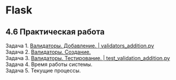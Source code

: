# Flask
## 4.6 Практическая работа

Задача 1. [Валидаторы. Добавление. | validators_addition.py](https://github.com/wafflelios/Python-Advanced/blob/main/mod4/validators_addition.py)<br>
Задача 2. [Валидаторы. Создание.](https://github.com/wafflelios/Python-Advanced/blob/main/mod4/2.%20%D0%92%D0%B0%D0%BB%D0%B8%D0%B4%D0%B0%D1%82%D0%BE%D1%80%D1%8B.%20%D0%A1%D0%BE%D0%B7%D0%B4%D0%B0%D0%BD%D0%B8%D0%B5..py)<br>
Задача 3. [Валидаторы. Тестирование. | test_validation_addition.py<br>](https://github.com/wafflelios/Python-Advanced/blob/main/mod4/test_validation_addition.py)
Задача 4. Время работы системы.<br>
Задача 5. Текущие процессы.
